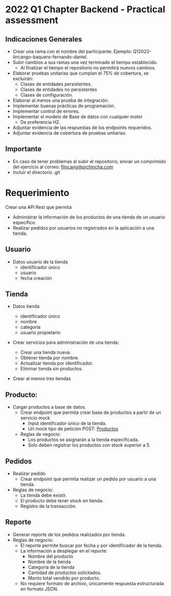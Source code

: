 2022 Q1 Chapter Backend - Practical assessment  
=

## Indicaciones Generales

- Crear una rama con el nombre del participante: Ejemplo: Q12022-lincango-baquero-fernando-daniel.
- Subir cambios a sus ramas una vez terminado el tiempo establecido.
  - Al finalizar el tiempo el repositorio no permitirá nuevos cambios.
- Elaborar pruebas unitarias que cumplan el 75% de cobertura, se excluirán:
  - Clases de entidades persistentes.
  - Clases de entidades no persistentes
  - Clases de configuración.
- Elaborar al menos una prueba de integración.
- Implementar buenas prácticas de programación.
- Implementar control de errores.
- Implementar el modelo de Base de datos con cualquier motor
  - De preferencia H2.
- Adjuntar evidencia de las respuestas de los endpoints requeridos.
- Adjuntar evidencia de cobertura de pruebas unitarias.

## Importante

- En caso de tener problemas al subir el repositorio, enviar un comprimido del ejercicio al correo: flincang@pichincha.com
- Incluir el directorio .git

# Requerimiento

Crear una API Rest que permita 
- Administrar la información de los productos de una tienda de un usuario específico.
- Realizar pedidos por usuarios no registrados en la aplicación a una tienda.


## Usuario
- Datos usuario de la tienda
  - identificador único
  - usuario
  - fecha creación

## Tienda
- Datos tienda
  - identificador único
  - nombre
  - categoría
  - usuario propietario
  
- Crear servicios para administración de una tienda:
  - Crear una tienda nueva.
  - Obtener tienda por nombre.
  - Actualizar tienda por identificador.
  - Eliminar tienda sin productos.
  
- Crear al menos tres tiendas

## Producto:
- Cargar productos a base de datos.
  - Crear endpoint que permita crear base de productos a partir de un servicio mock
    - Input identificador único de la tienda. 
    - Url mock tipo de petición POST: [Productos](https://253b6042-ec17-4ee8-8d7d-ea9d62805337.mock.pstmn.io/dummy-products)
  - Reglas de negocio:
    - Los productos se asignarán a la tienda especificada.
    - Solo deben registrar los productos con stock superior a 5.

## Pedidos
- Realizar pedido
  - Crear endpoint que permita realizar un pedido por usuario a una tienda.
- Reglas de negocio:
  - La tienda debe existir.
  - El producto debe tener stock en tienda.
  - Registro de la transacción.

## Reporte
- Generar reporte de los pedidos realizados por tienda.
- Reglas de negocio:
  - El reporte permite buscar por fecha y por identificador de la tienda.
  - La información a desplegar en el reporte:
    - Nombre del producto
    - Nombre de la tienda
    - Categoría de la tienda
    - Cantidad de productos solicitados.
    - Monto total vendido por producto.
  - No requiere formato de archivo, únicamente respuesta estructurada en formato JSON.